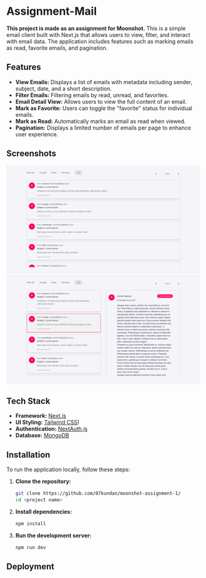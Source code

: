 # Assignment-Mail

**This project is made as an assignment for Moonshot.**
This is a simple email client built with Next.js that allows users to view, filter, and interact with email data. The application includes features such as marking emails as read, favorite emails, and pagination.

## Features

- **View Emails:** Displays a list of emails with metadata including sender, subject, date, and a short description.
- **Filter Emails:** Filtering emails by read, unread, and favorites.
- **Email Detail View:** Allows users to view the full content of an email.
- **Mark as Favorite:** Users can toggle the "favorite" status for individual emails.
- **Mark as Read:** Automatically marks an email as read when viewed.
- **Pagination:** Displays a limited number of emails per page to enhance user experience.

## Screenshots

![Screenshot-1](/assets/page-1.png)
![Screenshot-2](/assets/page-2.png)

## Tech Stack

- **Framework:** [Next.js](https://nextjs.org/)
- **UI Styling:** [Tailwind CSS](https://tailwindcss.com/))
- **Authentication:** [NextAuth.js](https://next-auth.js.org/)
- **Database:** [MongoDB](https://www.mongodb.com/)

## Installation

To run the application locally, follow these steps:

1. **Clone the repository:**

   ```bash
   git clone https://github.com/07kundan/moonshot-assignment-1/
   cd <project name>
   ```

2. **Install dependencies:**
   ```bash
   npm install
   ```
3. **Run the development server:**
   ```bash
   npm run dev
   ```

## Deployment
